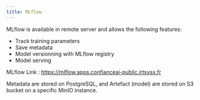 ```yaml
---
title: MLflow
---
```

MLflow is available in remote server and allows the following features:

- Track training parameters
- Save metadata
- Model versionning with MLflow registry
- Model serving

MLflow Link : https://mlflow.apps.confianceai-public.irtsysx.fr

Metadata are stored on PostgreSQL, and Artefact (model) are stored on S3 bucket on a specific MinIO instance.